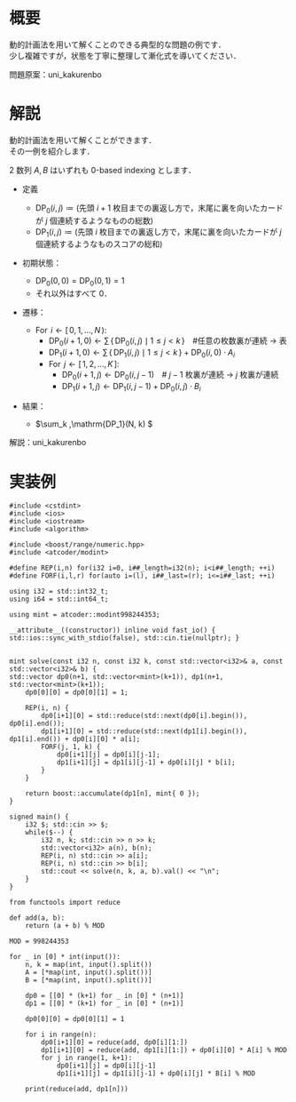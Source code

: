 # 概要
動的計画法を用いて解くことのできる典型的な問題の例です．  
少し複雑ですが，状態を丁寧に整理して漸化式を導いてください．

問題原案：uni_kakurenbo

# 解説
動的計画法を用いて解くことができます．  
その一例を紹介します．

$2$ 数列 $A, B$ はいずれも 0-based indexing とします．

- 定義  
    - $\mathrm{DP_0}(i,j) \coloneqq ($先頭 $i+1$ 枚目までの裏返し方で，末尾に裏を向いたカードが $j$ 個連続するようなものの総数$)$
    - $\mathrm{DP_1}(i,j) \coloneqq ($先頭 $i$ 枚目までの裏返し方で，末尾に裏を向いたカードが $j$ 個連続するようなものスコアの総和$)$

- 初期状態：
    - $\mathrm{DP_0}(0,0) = \mathrm{DP_0}(0,1) = 1$  
    - それ以外はすべて $0$．


- 遷移：
    - $\text{For} \;\,i \gets [\, 0, 1, \ldots, N\,):$
        - $\mathrm{DP_0}(i+1, 0) \gets \sum\, \{\, \mathrm{DP_0}(i,j) \mid 1 \leq j < k \,\}$　#任意の枚数裏が連続 → 表
        - $\mathrm{DP_1}(i+1, 0) \gets \sum\, \{\, \mathrm{DP_1}(i, j) \mid 1 \leq j < k \,\} + \mathrm{DP_0}(i,0) \cdot A_i$
        - $\text{For} \;\,j \gets [\, 1, 2, \ldots, K\,]:$
            - $\mathrm{DP_0}(i+1, j) \gets \mathrm{DP_0}(i, j-1)$　# $j-1$ 枚裏が連続 → $j$ 枚裏が連続
            - $\mathrm{DP_1}(i+1, j) \gets \mathrm{DP_1}(i, j-1) + \mathrm{DP_0}(i, j) \cdot B_i$

- 結果：
    - $\sum_k \,\mathrm{DP_1}(N, k) $

解説：uni_kakurenbo

# 実装例
```cpp:C++
#include <cstdint>
#include <ios>
#include <iostream>
#include <algorithm>

#include <boost/range/numeric.hpp>
#include <atcoder/modint>

#define REP(i,n) for(i32 i=0, i##_length=i32(n); i<i##_length; ++i)
#define FORF(i,l,r) for(auto i=(l), i##_last=(r); i<=i##_last; ++i)

using i32 = std::int32_t;
using i64 = std::int64_t;

using mint = atcoder::modint998244353;

__attribute__((constructor)) inline void fast_io() { std::ios::sync_with_stdio(false), std::cin.tie(nullptr); }


mint solve(const i32 n, const i32 k, const std::vector<i32>& a, const std::vector<i32>& b) {
std::vector dp0(n+1, std::vector<mint>(k+1)), dp1(n+1, std::vector<mint>(k+1));
    dp0[0][0] = dp0[0][1] = 1;

    REP(i, n) {
        dp0[i+1][0] = std::reduce(std::next(dp0[i].begin()), dp0[i].end());
        dp1[i+1][0] = std::reduce(std::next(dp1[i].begin()), dp1[i].end()) + dp0[i][0] * a[i];
        FORF(j, 1, k) {
            dp0[i+1][j] = dp0[i][j-1];
            dp1[i+1][j] = dp1[i][j-1] + dp0[i][j] * b[i];
        }
    }

    return boost::accumulate(dp1[n], mint{ 0 });
}

signed main() {
    i32 $; std::cin >> $;
    while($--) {
        i32 n, k; std::cin >> n >> k;
        std::vector<i32> a(n), b(n);
        REP(i, n) std::cin >> a[i];
        REP(i, n) std::cin >> b[i];
        std::cout << solve(n, k, a, b).val() << "\n";
    }
}

```

```py:Python
from functools import reduce

def add(a, b):
    return (a + b) % MOD

MOD = 998244353

for _ in [0] * int(input()):
    n, k = map(int, input().split())
    A = [*map(int, input().split())]
    B = [*map(int, input().split())]

    dp0 = [[0] * (k+1) for _ in [0] * (n+1)]
    dp1 = [[0] * (k+1) for _ in [0] * (n+1)]

    dp0[0][0] = dp0[0][1] = 1

    for i in range(n):
        dp0[i+1][0] = reduce(add, dp0[i][1:])
        dp1[i+1][0] = reduce(add, dp1[i][1:]) + dp0[i][0] * A[i] % MOD
        for j in range(1, k+1):
            dp0[i+1][j] = dp0[i][j-1]
            dp1[i+1][j] = dp1[i][j-1] + dp0[i][j] * B[i] % MOD

    print(reduce(add, dp1[n]))

```
